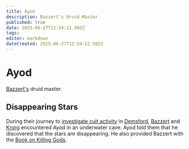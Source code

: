 ```yaml
---
title: Ayod
description: Bazzert’s Druid Master
published: true
date: 2025-06-27T12:54:12.502Z
tags: 
editor: markdown
dateCreated: 2025-06-27T12:54:12.502Z
---
```


# Ayod
[Bazzert's](/characters/bazzert) druid master.

## Disappearing Stars
During their journey to [investigate cult activity](/Events/traveling-to-demsford) in [Demsford](/locations/Mardun/demsford), [Bazzert](/characters/bazzert) and [Krorg](/characters/krorg) encountered Ayod in an underwater cave. Ayod told them that he discovered that the stars are disappearing. He also provided Bazzert with the [Book on Killing Gods](/items/How-To-Kill-Gods).